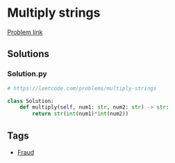 # Multiply strings

[Problem link](https://leetcode.com/problems/multiply-strings)

## Solutions


### Solution.py
```py
# https://leetcode.com/problems/multiply-strings

class Solution:
    def multiply(self, num1: str, num2: str) -> str:
        return str(int(num1)*int(num2))
```
## Tags

* [Fraud](/README.md#Fraud)
